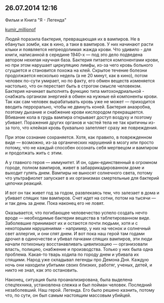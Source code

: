 ## 26.07.2014 12:16

Фильм и Книга "Я - Легенда"

[kumir_millionof](https://kumir-millionof.livejournal.com/713059.html)

Людей поразила бактерия, превращающая их в вампиров. Не в ебанутых зомби, как в кино, а таки в
вампиров. У них начинают расти клыки и появляется непреодолимая жажда крови. Что удивило - для
книги, написанной в середине 1940-х — под это дело подведена автором нехилая научная база. Бактерия
питается компонентами крови, но при этом нарушает циркуляцию лимфы, из-за чего кровь больного
сгущается и становится похожа на клей. Скрытое течение болезни продолжается несколько недель (а не
20 минут, как в кино), потом человек по-сути умирает, но по факту, его обмен веществ изменяется
настолько, что он перестает быть в строгом смысле человеком. Бактерия начинает выполнять функцию
типа митохондриальной - снабжать организм энергией в обмен на нужные ей компоненты крови. Так как
сам человек вырабатывать кровь уже не может — приходится вводить перрорально, чтобы не двинуть
коней. Бактерия анаэробна, поэтому дыхание и снабжение крови кислородом прекращается. Вбивание кола
в грудь вампира открывает доступ воздуху и поэтому убивает. Поражения других органов и частей тела
не так критичны из-за того, что клейкая кровь буквально залепляет сразу же повреждения.

При этом сознание сохраняется. Хотя, как правило, в поврежденном виде — возможно, из-за органических
нарушений в мозгу или просто потому, что не каждый способен осознать себя мертвецом и вампиром и
продолжать жить с этим.

А у главного героя — иммунитет. И он, один-единственный в огромном городе, полном вампиров, живет в
забаррикадированном доме и выходит гулять днем. Вампиры не выносят солнечного света, потому что
ультрафиолет запускает в их организмах смертельные для бактерий цепочки реакций.

И вот он так живет год за годом, развлекаясь тем, что залезает в дома и убивает спящих там вампиров.
Счет идет на сотни, потом на тысячи — и так день за днем. Пока наконец его не ловят.

Оказывается, что погибающее человечество успело создать нечто вроде — необходимые бактерии вещества
в таблетированном виде. Заболевшие принимают их и остаются почти людьми, хотя и с некоторыми
нарушениями - например, у них на чеснок и солнечный свет аллергия, и они спят днем. И вот пока наш
герой там годами дрочил в одиночестве и убивал пачками спящих вампиров, эти люди начали потихоньку
восстанавливать цивилизацию — организовали власть, полицию, снабжение и производства. Только у них
была одна проблема. Какая-то тварь ходила по городу днем и убивала их спящими. Народ уже складывал
легенды про Демона Дня. Каждую ночь они находили убитыми своих близких, работяг, ученых, детей, и
никто не знал, как это остановить.

Наконец, ситуация была проанализирована, была выделена спецтехника, установлена слежка и был пойман
человек. Последний незаболевший. Наш герой. Легенда. Его было решено казнить, потому что, по сути,
он был самым настоящим массовым убийцей.
